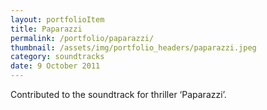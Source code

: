 ```yaml
---
layout: portfolioItem
title: Paparazzi
permalink: /portfolio/paparazzi/
thumbnail: /assets/img/portfolio_headers/paparazzi.jpeg
category: soundtracks
date: 9 October 2011
---
```


Contributed to the soundtrack for thriller ‘Paparazzi’.